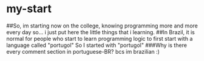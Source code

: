 # my-start
##So, im starting now on the college, knowing programming more and more every day so... i just put here the little things that i learning.
##In Brazil, it is normal for people who start to learn programming logic to first start with a language called "portugol"
So I started with "portugol"
###Why is there every comment section in portuguese-BR? bcs im brazilian :)
